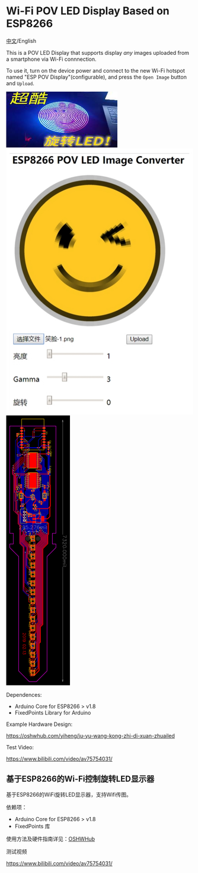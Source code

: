 Wi-Fi POV LED Display Based on ESP8266
======================================

[中文](#zh_CN)/English

This is a POV LED Display that supports display *any* images
uploaded from a smartphone via Wi-Fi connnection.

To use it, turn on the device power and connect to the new
Wi-Fi hotspot named "ESP POV Display"(configurable), and press
the `Open Image` button and `Upload`.

![test](https://raw.githubusercontent.com/jj11hh/ESP_POV/master/images/test.jpeg)
![ui](https://raw.githubusercontent.com/jj11hh/ESP_POV/master/images/ui.jpeg)
![pcb](https://raw.githubusercontent.com/jj11hh/ESP_POV/master/images/pcb.png)

Dependences:

* Arduino Core for ESP8266 > v1.8
* FixedPoints Library for Arduino

Example Hardware Design:

https://oshwhub.com/yiheng/ju-yu-wang-kong-zhi-di-xuan-zhuailed

Test Video:

https://www.bilibili.com/video/av75754031/

<h2 id="zh_CN">基于ESP8266的Wi-Fi控制旋转LED显示器</h2>

基于ESP8266的WiFi旋转LED显示器，支持Wifi传图。

依赖项：

* Arduino Core for ESP8266 > v1.8
* FixedPoints 库

使用方法及硬件指南详见：[OSHWHub](https://oshwhub.com/yiheng/ju-yu-wang-kong-zhi-di-xuan-zhuailed)

测试视频

https://www.bilibili.com/video/av75754031/
